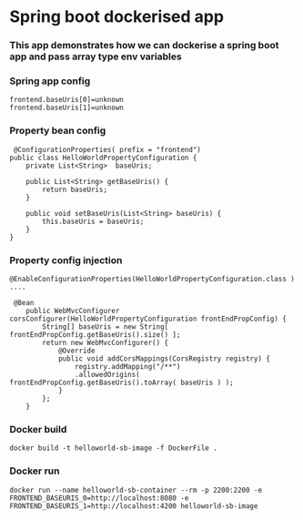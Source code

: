 # Spring boot dockerised app

### This app demonstrates how we can dockerise a spring boot app and pass array type env variables

### Spring app config

```
frontend.baseUris[0]=unknown
frontend.baseUris[1]=unknown
```

### Property bean config

```
 @ConfigurationProperties( prefix = "frontend")
public class HelloWorldPropertyConfiguration {
    private List<String>  baseUris;

    public List<String> getBaseUris() {
        return baseUris;
    }

    public void setBaseUris(List<String> baseUris) {
        this.baseUris = baseUris;
    }
} 
```

### Property config injection

```
@EnableConfigurationProperties(HelloWorldPropertyConfiguration.class )
....

 @Bean
    public WebMvcConfigurer corsConfigurer(HelloWorldPropertyConfiguration frontEndPropConfig) {
        String[] baseUris = new String[ frontEndPropConfig.getBaseUris().size() ];
        return new WebMvcConfigurer() {
            @Override
            public void addCorsMappings(CorsRegistry registry) {
                registry.addMapping("/**")
                .allowedOrigins( frontEndPropConfig.getBaseUris().toArray( baseUris ) );
            }
        };
    } 
```

### Docker build  
`docker build -t helloworld-sb-image -f DockerFile .`

### Docker run
`docker run --name helloworld-sb-container --rm -p 2200:2200 -e FRONTEND_BASEURIS_0=http://localhost:8080 -e FRONTEND_BASEURIS_1=http://localhost:4200 helloworld-sb-image`